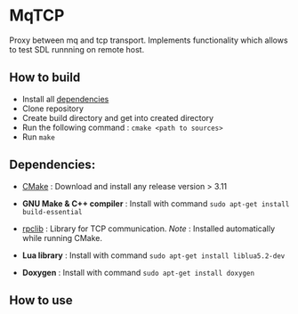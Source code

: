 # MqTCP
Proxy between mq and tcp transport.
Implements functionality which allows to test SDL runnning on remote host.

## How to build
- Install all [dependencies](#dependencies)
- Clone repository
- Create build directory and get into created directory
- Run the following command : `cmake <path to sources>`
- Run `make`


## Dependencies:
 - [CMake](https://cmake.org/download/) : Download and install any release version > 3.11
 - **GNU Make & C++ compiler** : Install with command `sudo apt-get install build-essential`
 - [rpclib](https://github.com/rpclib/rpclib) : Library for TCP communication.
   *Note* : Installed automatically while running CMake.

 - **Lua library** : Install with command `sudo apt-get install liblua5.2-dev`
 - **Doxygen** : Install with command `sudo apt-get install doxygen`

## How to use

